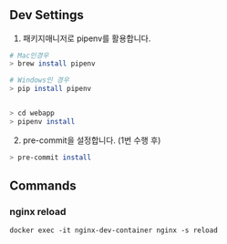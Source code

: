 #


## Dev Settings

1. 패키지매니저로 pipenv를 활용합니다.
```sh
# Mac인경우
> brew install pipenv

# Windows인 경우
> pip install pipenv


> cd webapp
> pipenv install
```

2. pre-commit을 설정합니다. (1번 수행 후)
```sh
> pre-commit install
```

## Commands
### nginx reload
```
docker exec -it nginx-dev-container nginx -s reload
```
